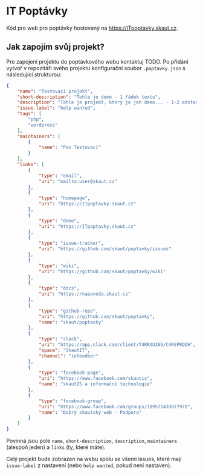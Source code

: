 # IT Poptávky
Kód pro web pro poptávky hostovaný na https://ITpoptavky.skaut.cz.

## Jak zapojím svůj projekt?

Pro zapojení projektu do poptávkového webu kontaktuj TODO. Po přidání vytvoř v repozitáři svého projektu konfigurační soubor `.poptavky.json` s následující strukturou:

```json
{
    "name": "Testovací projekt",
    "short-description": "Tohle je demo - 1 řádek textu",
    "description": "Tohle je projekt, který je jen demo... - 1-2 odstavce textu",
    "issue-label": "help wanted",
    "tags": [
        "php",
        "wordpress"
    ],
    "maintainers": [
        {
            "name": "Pan Testovací"
        }
    ],
    "links": [
        {
            "type": "email",
            "uri": "mailto:user@skaut.cz"
        },
        {
            "type": "homepage",
            "uri": "https://ITpoptavky.skaut.cz"
        },
        {
            "type": "demo",
            "uri": "https://ITpoptavky.skaut.cz"
        },
        {
            "type": "issue-tracker",
            "uri": "https://github.com/skaut/poptavky/issues"
        },
        {
            "type": "wiki",
            "uri": "https://github.com/skaut/poptavky/wiki"
        },
        {
            "type": "docs",
            "uri": "https://napoveda.skaut.cz"
        },
        {
            "type": "github-repo",
            "uri": "https://github.com/skaut/poptavky",
            "name": "skaut/poptavky"
        },
        {
            "type": "slack",
            "uri": "https://app.slack.com/client/T4RRAU265/C4RSPRQQH",
            "space": "SkautIT",
            "channel": "infoodbor"
        },
        {
            "type": "facebook-page",
            "uri": "https://www.facebook.com/skautis",
            "name": "skautIS a informační technologie"
        },
        {
            "type": "facebook-group",
            "uri": "https://www.facebook.com/groups/109571433077978",
            "name": "Dobrý skautský web - Podpora"
        }
    ]
}
```

Povinná jsou pole `name`, `short-description`, `description`, `maintainers` (alespoň jeden) a `links` (ty, které máte).

Celý projekt bude zobrazen na webu spolu se všemi issues, které mají `issue-label` z nastavení (nebo `help wanted`, pokud není nastaven).
